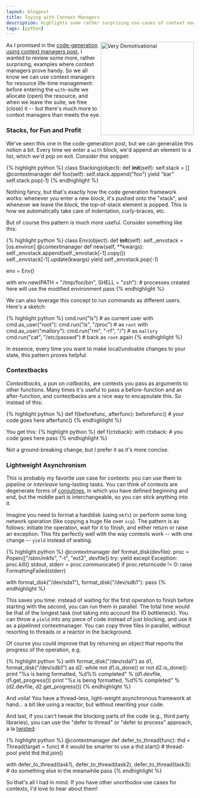 ```yaml
---
layout: blogpost
title: Toying with Context Managers
description: Highlights some rather surprising use-cases of context managers
tags: [python]
---
```


<a href="http://verydemotivational.files.wordpress.com/2010/12/demotivational-posters-context.jpg">
<img src="http://verydemotivational.files.wordpress.com/2010/12/demotivational-posters-context.jpg" title="Very Demotivational" style="width: 250px; float: right" /></a>

As I promised in the [code-generation using context managers post](http://tomerfiliba.com/blog/Code-Generation-Context-Managers),
I wanted to review some more, rather surprising, examples where context managers prove handy.
So we all know we can use context managers for resource life-time management: before entering the
`with`-suite we allocate (open) the resource, and when we leave the suite, we free (close) it --
but there's much more to context managers than meets the eye.

### Stacks, for Fun and Profit ###

We've seen this one in the code-generation post, but we can generalize this notion a bit. Every time
we enter a `with` block, we'd append an element to a list, which we'd pop on exit. Consider this 
snippet:

{% highlight python %}
class Stacking(object):
    def __init__(self):
        self.stack = []
    @contextmanager
    def foo(self):
        self.stack.append("foo")
        yield "bar"
        self.stack.pop(-1)
{% endhighlight %}

Nothing fancy, but that's exactly how the code generation framework works: whenever you enter a new
block, it's pushed onto the "stack", and whenever we leave the block, the top-of-stack element is 
popped. This is how we automatically take care of indentation, curly-braces, etc.

But of course this pattern is much more useful. Consider something like this:

{% highlight python %}
class Env(object):
    def __init__(self):
        self._envstack = [os.environ]
    @contextmanager
    def new(self, **kwargs):
        self._envstack.append(self._envstack[-1].copy())
        self._envstack[-1].update(kwargs)
        yield
        self._envstack.pop(-1)

env = Env()

with env.new(PATH = "/tmp/foo/bin", SHELL = "zsh"):
    # processes created here will use the modified environment
    pass
{% endhighlight %}

We can also leverage this concept to run commands as different users. Here's a sketch:

{% highlight python %}
cmd.run("ls")                       # as current user
with cmd.as_user("root"):
    cmd.run("ls", "/proc")          # as `root`
    with cmd.as_user("mallory"):
        cmd.run("rm", "-rf", "/")   # as `mallory`
    cmd.run("cat", "/etc/passwd")   # back as `root` again
{% endhighlight %}

In essence, every time you want to make local/undoable changes to your state, this pattern proves
helpful. 

### Contextbacks ###

*Contextbacks*, a pun on *callbacks*, are contexts you pass as arguments to other functions. Many
times it's useful to pass a before-function and an after-function, and contextbacks are a nice 
way to encapsulate this. So instead of this:

{% highlight python %}
def f(beforefunc, afterfunc):
    beforefunc()
    # your code goes here
    afterfunc()
{% endhighlight %}

You get this:
{% highlight python %}
def f(ctxback):
    with ctxback:
        # you code goes here
        pass 
{% endhighlight %}

Not a ground-breaking change, but I prefer it as it's more concise.

### Lightweight Asynchronism ###

This is probably my favorite use case for contexts: you can use them to *pipeline* or *interleave*
long-lasting tasks. You can think of contexts are degenerate forms of [coroutines](http://en.wikipedia.org/wiki/Coroutine),
in which you have defined beginning and end, but the middle part is interchangeable, so you can
stick anything into it.

Imagine you need to format a harddisk (using `mkfs`) or perform some long network operation (like 
copying a huge file over `scp`). The pattern is as follows: initiate the operation, wait for it
to finish, and either return or raise an exception. This fits perfectly well with the way contexts
work -- with one change -- `yield` instead of waiting.

{% highlight python %}
@contextmanager
def format_disk(devfile):
    proc = Popen(["/sbin/mkfs", "-t", "ext3", devfile])
    try:
        yield
    except Exception:
        proc.kill()
    stdout, stderr = proc.communicate()
    if proc.returncode != 0:
        raise FormattingFailed(stderr)

with format_disk("/dev/sda1"), format_disk("/dev/sdb1"):
    pass
{% endhighlight %}

This saves you time: instead of waiting for the first operation to finish before starting with the 
second, you can run them in parallel. The total time would be that of the longest task (not taking
into account the IO bottleneck). You can throw a `yield` into any piece of code instead of just 
blocking, and use it as a pipelined contextmanager. You can copy three files in parallel, without 
resorting to threads or a reactor in the background. 

Of course you could improve that by returning an object that reports the progress of the 
operation, e.g.

{% highlight python %}
with format_disk("/dev/sda1") as d1, format_disk("/dev/sdb1") as d2:
    while not d1.is_done() or not d2.is_done():
        print "%s is being formatted, %d%% completed" % (d1.devfile, 
                d1.get_progress())
        print "%s is being formatted, %d%% completed" % (d2.devfile, 
                d2.get_progress())
{% endhighlight %}

And voila! You have a thread-less, light-weight asynchronous framework at hand... a bit like 
using a reactor, but without rewriting your code.

And last, if you can't tweak the blocking parts of the code (e.g., third party libraries), you can 
use the "defer to thread" or "defer to process" approach, a la [twisted](http://twistedmatrix.com/trac/):

{% highlight python %}
@contextmanager
def defer_to_thread(func):
    thd = Thread(target = func)  # it would be smarter to use a 
    thd.start()                  # thread-pool
    yield thd
    thd.join()

with defer_to_thread(task1), defer_to_thread(task2), defer_to_thread(task3):
    # do something else in the meanwhile
    pass
{% endhighlight %}

So that's all I had in mind. If you have other unorthodox use cases for contexts, I'd love to 
hear about them!

